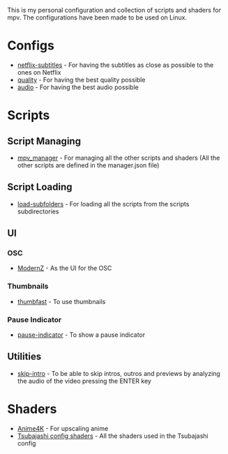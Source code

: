This is my personal configuration and collection of scripts and shaders for mpv.
The configurations have been made to be used on Linux.

# Configs
- [netflix-subtitles](https://github.com/ang3lo-azevedo/mpv/tree/main/conf/netflix-subtitles) - For having the subtitles as close as possible to the ones on Netflix
- [quality](https://github.com/ang3lo-azevedo/mpv/tree/main/conf/quality) - For having the best quality possible
- [audio](https://github.com/ang3lo-azevedo/mpv/tree/main/conf/audio) - For having the best audio possible

# Scripts
## Script Managing
- [mpv_manager](https://github.com/ang3lo-azevedo/mpv/tree/main/scripts/mpv_manager) - For managing all the other scripts and shaders (All the other scripts are defined in the manager.json file)

## Script Loading
- [load-subfolders](https://github.com/ang3lo-azevedo/mpv/tree/main/scripts/load-subfolders) - For loading all the scripts from the scripts subdirectories


## UI
### OSC
- [ModernZ](https://github.com/Samillion/ModernZ) - As the UI for the OSC

### Thumbnails
- [thumbfast](https://github.com/po5/thumbfast) - To use thumbnails

### Pause Indicator
- [pause-indicator](https://github.com/thisisshihan/mpv-player-config-snad/tree/mpv-config-snad-windows-ubuntu-linux-macos/removed_conf/scripts/pause-indicator.lua) - To show a pause indicator


## Utilities
- [skip-intro](https://github.com/rui-ddc/skip-intro) - To be able to skip intros, outros and previews by analyzing the audio of the video pressing the ENTER key



# Shaders
- [Anime4K](https://github.com/bloc97/Anime4K) - For upscaling anime
- [Tsubajashi config shaders](https://github.com/Tsubajashi/mpv-settings/tree/master/shaders) - All the shaders used in the Tsubajashi config